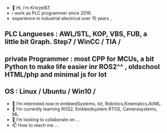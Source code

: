 - 👋 Hi, I’m Krizzel87, 
- i work as PLC programmer since 2019.
- experience in industrial electrical over 15 years ,

## PLC Langueses      : AWL/STL, KOP, VBS, FUB, a little bit Graph. Step7 / WinCC / TIA /  
## private Programmer : most CPP for MCUs, a bit Python to make life easier inr ROS2^^ , oldschool HTML/php and minimal js for Iot
## OS                 : Linux / Ubuntu / Win10 / 

- 👀 I’m interested now in embbedSystems, Iot, Robotics,Kinematics,AI/ML. 
- 🌱 I’m currently learning ROS2, Embbedsystem RTOS, Camerasystems, ML
- 💞️ I’m looking to collaborate on ...
- 📫 How to reach me ...

<!---
Krizzel87/Krizzel87 is a ✨ special ✨ repository because its `README.md` (this file) appears on your GitHub profile.
You can click the Preview link to take a look at your changes.
--->
